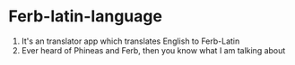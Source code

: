 # Ferb-latin-language

1) It's an translator app which translates English to Ferb-Latin
2) Ever heard of Phineas and Ferb, then you know what I am talking about  
 
